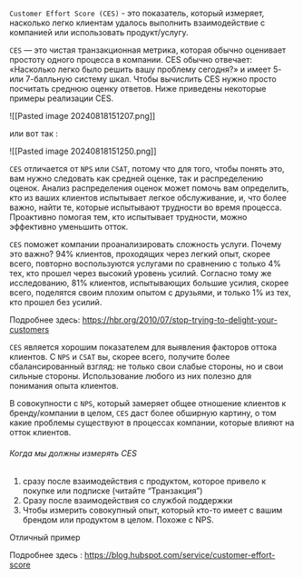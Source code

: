 `Customer Effort Score (CES)` - это показатель, который измеряет, насколько легко клиентам удалось выполнить взаимодействие с компанией или использовать продукт/услугу.

`CES` — это чистая транзакционная метрика, которая обычно оценивает простоту одного процесса в компании. CES обычно отвечает: «Насколько легко было решить вашу проблему сегодня?» и имеет 5- или 7-балльную систему шкал. Чтобы вычислить CES нужно просто посчитать среднюю оценку ответов. Ниже приведены некоторые примеры реализации CES.

![[Pasted image 20240818151207.png]]

или вот так : 

![[Pasted image 20240818151250.png]]

`CES` отличается от `NPS` или `CSAT`, потому что для того, чтобы понять это, вам нужно следовать как средней оценке, так и распределению оценок. Анализ распределения оценок может помочь вам определить, кто из ваших клиентов испытывает легкое обслуживание, и, что более важно, найти те, которые испытывают трудности во время процесса. Проактивно помогая тем, кто испытывает трудности, можно эффективно уменьшить отток.

`CES` поможет компании проанализировать сложность услуги. Почему это важно? 94% клиентов, проходящих через легкий опыт, скорее всего, повторно воспользуются услугами по сравнению с только 4% тех, кто прошел через высокий уровень усилий. Согласно тому же исследованию, 81% клиентов, испытывающих большие усилия, скорее всего, поделятся своим плохим опытом с друзьями, и только 1% из тех, кто прошел без усилий. 

Подробнее здесь: https://hbr.org/2010/07/stop-trying-to-delight-your-customers

`CES` является хорошим показателем для выявления факторов оттока клиентов. С `NPS` и `CSAT` вы, скорее всего, получите более сбалансированный взгляд: не только свои слабые стороны, но и свои сильные стороны. Использование любого из них полезно для понимания опыта клиентов.

В совокупности с `NPS`, который замеряет общее отношение клиентов к бренду/компании в целом, `CES` даст более обширную картину, о том какие проблемы существуют в процессах компании, которые влияют на отток клиентов.

<h6>Когда мы должны измерять CES</h6>

1. сразу после взаимодействия с продуктом, которое привело к покупке или подписке (читайте “Транзакция”)
2. Сразу после взаимодействия со службой поддержки
3. Чтобы измерить совокупный опыт, который кто-то имеет с вашим брендом или продуктом в целом. Похоже с NPS.

Отличный пример 

Подробнее здесь : https://blog.hubspot.com/service/customer-effort-score
